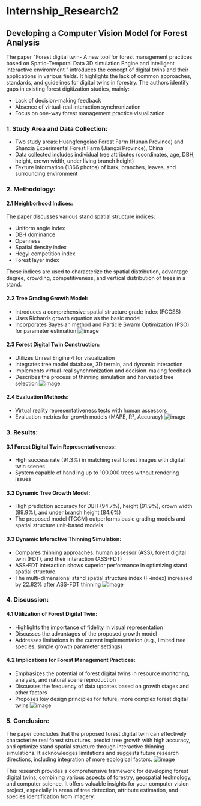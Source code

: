 # Internship_Research2
## Developing a Computer Vision Model for Forest Analysis


The paper  "Forest digital twin- A new tool for forest management practices based on Spatio-Temporal Data 3D simulation Engine and intelligent interactive environment " introduces the concept of digital twins and their applications in various fields. It highlights the lack of common approaches, standards, and guidelines for digital twins in forestry. The authors identify gaps in existing forest digitization studies, mainly:
- Lack of decision-making feedback
- Absence of virtual-real interaction synchronization
- Focus on one-way forest management practice visualization

### 1. Study Area and Data Collection:
- Two study areas: Huangfengqiao Forest Farm (Hunan Province) and Shanxia Experimental Forest Farm (Jiangxi Province), China
- Data collected includes individual tree attributes (coordinates, age, DBH, height, crown width, under living branch height)
- Texture information (1366 photos) of bark, branches, leaves, and surrounding environment

### 2. Methodology:
#### 2.1 Neighborhood Indices:
The paper discusses various stand spatial structure indices:
- Uniform angle index
- DBH dominance
- Openness
- Spatial density index
- Hegyi competition index
- Forest layer index

These indices are used to characterize the spatial distribution, advantage degree, crowding, competitiveness, and vertical distribution of trees in a stand.

#### 2.2 Tree Grading Growth Model:
- Introduces a comprehensive spatial structure grade index (FCGSS)
- Uses Richards growth equation as the basic model
- Incorporates Bayesian method and Particle Swarm Optimization (PSO) for parameter estimation
  ![image](https://github.com/fedy-culer/Internship_Research/assets/151845761/bb43cfbe-8587-4e44-bb4a-8684fd566ac8)


#### 2.3 Forest Digital Twin Construction:
- Utilizes Unreal Engine 4 for visualization
- Integrates tree model database, 3D terrain, and dynamic interaction
- Implements virtual-real synchronization and decision-making feedback
- Describes the process of thinning simulation and harvested tree selection
  ![image](https://github.com/fedy-culer/Internship_Research/assets/151845761/d1174458-616e-41cf-8f05-26f06cd02a34)


#### 2.4 Evaluation Methods:
- Virtual reality representativeness tests with human assessors
- Evaluation metrics for growth models (MAPE, R², Accuracy)
  ![image](https://github.com/fedy-culer/Internship_Research/assets/151845761/62d80915-1683-48fc-81e5-92d0f270a39f)


### 3. Results:
#### 3.1 Forest Digital Twin Representativeness:
- High success rate (91.3%) in matching real forest images with digital twin scenes
- System capable of handling up to 100,000 trees without rendering issues

#### 3.2 Dynamic Tree Growth Model:
- High prediction accuracy for DBH (94.7%), height (91.9%), crown width (89.9%), and under branch height (84.6%)
- The proposed model (TGGM) outperforms basic grading models and spatial structure unit-based models
  
#### 3.3 Dynamic Interactive Thinning Simulation:
- Compares thinning approaches: human assessor (ASS), forest digital twin (FDT), and their interaction (ASS-FDT)
- ASS-FDT interaction shows superior performance in optimizing stand spatial structure
- The multi-dimensional stand spatial structure index (F-index) increased by 22.82% after ASS-FDT thinning
![image](https://github.com/fedy-culer/Internship_Research/assets/151845761/217b108c-e92a-468e-90ff-5efa940a111b)

### 4. Discussion:
#### 4.1 Utilization of Forest Digital Twin:
- Highlights the importance of fidelity in visual representation
- Discusses the advantages of the proposed growth model
- Addresses limitations in the current implementation (e.g., limited tree species, simple growth parameter settings)

#### 4.2 Implications for Forest Management Practices:
- Emphasizes the potential of forest digital twins in resource monitoring, analysis, and natural scene reproduction
- Discusses the frequency of data updates based on growth stages and other factors
- Proposes key design principles for future, more complex forest digital twins
![image](https://github.com/fedy-culer/Internship_Research/assets/151845761/ee8bc58f-7ad5-4bfd-bd73-a9f7c3d746d4)

### 5. Conclusion:
The paper concludes that the proposed forest digital twin can effectively characterize real forest structures, predict tree growth with high accuracy, and optimize stand spatial structure through interactive thinning simulations. It acknowledges limitations and suggests future research directions, including integration of more ecological factors.
![image](https://github.com/fedy-culer/Internship_Research/assets/151845761/c5d063e8-5e01-4d10-bec6-519b43f41fa2)

This research provides a comprehensive framework for developing forest digital twins, combining various aspects of forestry, geospatial technology, and computer science. It offers valuable insights for your computer vision project, especially in areas of tree detection, attribute estimation, and species identification from imagery.
